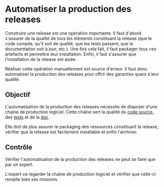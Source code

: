 Automatiser la production des releases
=====================================

Construire une release est une opération importante. Il faut d'abord s'assurer de la qualité de tous les éléments constituant la release (que le code compile, qu'il soit de qualité, que les tests passent, que la documentation soit à jour, etc.). Une fois cela fait, il faut packager tous ces artefacts et permettre leur installation. Enfin, il faut s'assurer que l'installation de la release est aisée.

Réaliser cette opération manuellement est source d'erreur. Il faut donc automatiser la production des releases pour offrir des garanties quant à leur qualité.

Objectif
--------

L'automatisation de la production des releases nécessite de disposer d'une chaîne de production logiciel. Cette chaîne sert la qualité du [code source](../code), des [tests](../test) et de la [doc](../doc).

Elle doit de plus assurer le packaging des ressources constituant la release, vérifier que la release est facilement installable et enfin l'archiver.

Contrôle
--------

Vérifier l'automatisation de la production des releases ne peut se faire que par un expert.

L'expert va regarder la chaîne de production logiciel et vérifier que celle-ci remplie bien ses missions.
